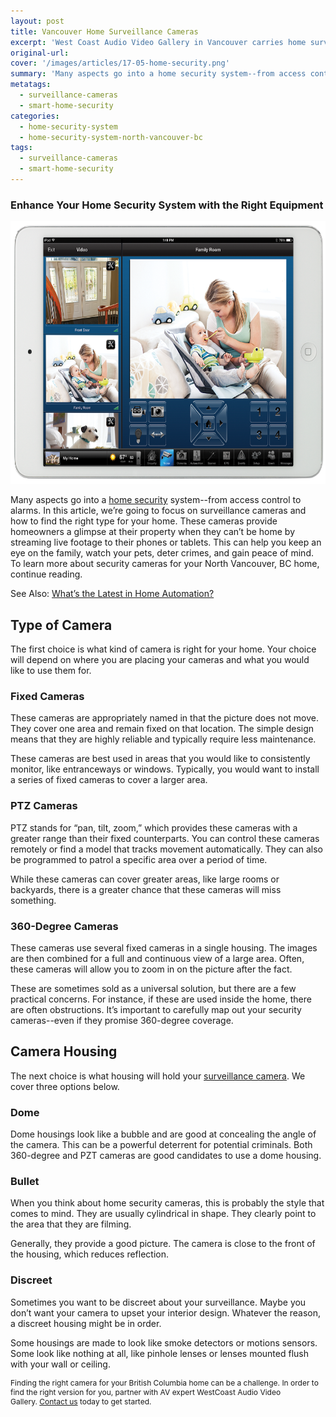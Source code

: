 ```yaml
---
layout: post
title: Vancouver Home Surveillance Cameras
excerpt: 'West Coast Audio Video Gallery in Vancouver carries home surveillance cameras to enhance your home security system. Learn more about our home surveillance cameras.'
original-url:
cover: '/images/articles/17-05-home-security.png'
summary: 'Many aspects go into a home security system--from access control to alarms. In this article, we’re going to focus on surveillance cameras and how to find the right type for your home.'
metatags:
  - surveillance-cameras
  - smart-home-security
categories:
  - home-security-system
  - home-security-system-north-vancouver-bc
tags:
  - surveillance-cameras
  - smart-home-security
---
```

<div class="post-body entry-content" id="post-body-4174872115541856377" itemprop="description articleBody">
    <div style="text-align: left;">
        <h3>Enhance Your Home Security System with the Right Equipment</h3>
        <img alt="" width="630" height="420" src="/images/articles/17-05-home-security.png" />
        <p>Many aspects go into a <a href="https://westcoastavgallery.ca/services/residential#cameras">home security</a> system--from access control to alarms. In this article, we’re going to focus on surveillance cameras and how to find the right type for your home. These cameras provide homeowners a glimpse at their property when they can’t be home by streaming live footage to their phones or tablets. This can help you keep an eye on the family, watch your pets, deter crimes, and gain peace of mind. To learn more about security cameras for your North Vancouver, BC home, continue reading.</p>
        <p>See Also: <a href="https://westcoastavgallery.ca/whats-the-latest-in-home-automation/">What’s the Latest in Home Automation?</a></p>
        <h2>Type of Camera</h2>
        <p>The first choice is what kind of camera is right for your home. Your choice will depend on where you are placing your cameras and what you would like to use them for.
        </p>
        <h3>Fixed Cameras </h3>
        <p>These cameras are appropriately named in that the picture does not move. They cover one area and remain fixed on that location. The simple design means that they are highly reliable and typically require less maintenance.
        </p>
        <p>These cameras are best used in areas that you would like to consistently monitor, like entranceways or windows. Typically, you would want to install a series of fixed cameras to cover a larger area.
        </p>
        <h3>PTZ Cameras </h3>
        PTZ stands for “pan, tilt, zoom,” which provides these cameras with a greater range than their fixed counterparts. You can control these cameras remotely or find a model that tracks movement automatically. They can also be programmed to patrol a specific area over a period of time.
    </p>
    <p>While these cameras can cover greater areas, like large rooms or backyards, there is a greater chance that these cameras will miss something. </p>
    <h3>360-Degree Cameras</h3>
    <p>These cameras use several fixed cameras in a single housing. The images are then combined for a full and continuous view of a large area. Often, these cameras will allow you to zoom in on the picture after the fact.
    </p>
    <p>These are sometimes sold as a universal solution, but there are a few practical concerns. For instance, if these are used inside the home, there are often obstructions. It’s important to carefully map out your security cameras--even if they promise 360-degree coverage.</p>
    <h2>Camera Housing</h2>
    The next choice is what housing will hold your <a href="https://westcoastavgallery.ca/services/residential#cameras">surveillance camera</a>. We cover three options below.
    <h3>Dome</h3>
    <p>Dome housings look like a bubble and are good at concealing the angle of the camera. This can be a powerful deterrent for potential criminals. Both 360-degree and PZT cameras are good candidates to use a dome housing.
    </p><h3>Bullet</h3>
    <p>When you think about home security cameras, this is probably the style that comes to mind. They are usually cylindrical in shape. They clearly point to the area that they are filming.
    </p>
    <p>Generally, they provide a good picture. The camera is close to the front of the housing, which reduces reflection.
    </p><h3>Discreet </h3>
    <p>Sometimes you want to be discreet about your surveillance. Maybe you don’t want your camera to upset your interior design. Whatever the reason, a discreet housing might be in order. </p>
    <p>Some housings are made to look like smoke detectors or motions sensors. Some look like nothing at all, like pinhole lenses or lenses mounted flush with your wall or ceiling. </p>
    <p style="font-size:12px;">Finding the right camera for your British Columbia home can be a challenge. In order to find the right version for you, partner with AV expert WestCoast Audio Video Gallery. <a href="https://westcoastavgallery.ca/contact">Contact us</a> today to get started.
    </p>
</div>
</div>